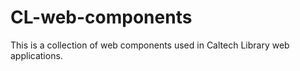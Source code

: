 # CL-web-components
This is a collection of web components used in Caltech Library web applications.
